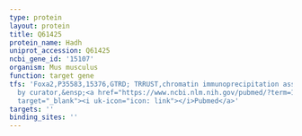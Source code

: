 ```yaml
---
type: protein
layout: protein
title: Q61425
protein_name: Hadh
uniprot_accession: Q61425
ncbi_gene_id: '15107'
organism: Mus musculus
function: target gene
tfs: 'Foxa2,P35583,15376,GTRD; TRRUST,chromatin immunoprecipitation assay; inferred
  by curator,&ensp;<a href="https://www.ncbi.nlm.nih.gov/pubmed/?term=15314688%5Buid%5D"
  target="_blank"><i uk-icon="icon: link"></i>Pubmed</a>'
targets: ''
binding_sites: ''
---
```

